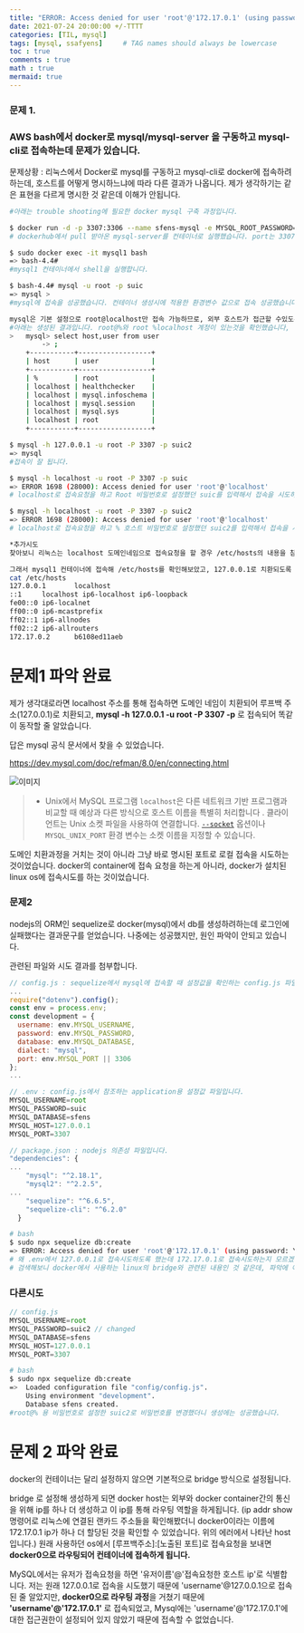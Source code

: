 ```yaml
---
title: "ERROR: Access denied for user 'root'@'172.17.0.1' (using password: YES)"
date: 2021-07-24 20:00:00 +/-TTTT
categories: [TIL, mysql]
tags: [mysql, ssafyens]     # TAG names should always be lowercase
toc : true
comments : true
math : true
mermaid: true
---
```


### 문제 1.

###  AWS bash에서 docker로 mysql/mysql-server 을 구동하고 mysql-cli로 접속하는데 문제가 있습니다.



문제상황 : 리눅스에서 Docker로 mysql를 구동하고 mysql-cli로 docker에 접속하려 하는데, 호스트를 어떻게 명시하느냐에 따라 다른 결과가 나옵니다. 제가 생각하기는 같은 표현을 다르게 명시한 것 같은데 이해가 안됩니다.



```bash
#아래는 trouble shooting에 필요한 docker mysql 구축 과정입니다.

$ docker run -d -p 3307:3306 --name sfens-mysql -e MYSQL_ROOT_PASSWORD=suic -v sfens-mysql:/var/lib/mysql bure5kzam/sfens-mysql
# dockerhub에서 pull 받아온 mysql-server를 컨테이너로 실행했습니다. port는 3307로 expose해주었고, 데몬으로 동작하는 -d옵션을 주었고, 루트권한 비밀번호로 사용되는 환경변수 'MYSQL_ROOT_PASSWORD'를 suic로 설정해주었습니다.

$ sudo docker exec -it mysql1 bash
=> bash-4.4#
#mysql1 컨테이너에서 shell을 실행합니다.

$ bash-4.4# mysql -u root -p suic
=> mysql >
#mysql에 접속을 성공했습니다. 컨테이너 생성시에 적용한 환경변수 값으로 접속 성공했습니다.

mysql은 기본 설정으로 root@localhost만 접속 가능하므로, 외부 호스트가 접근할 수있도록 설정을 해줘야했습니다. 모든 호스트를 의미하는 % 기호를 사용해서 GRANT명령어로 root@%에게 suic2라는 패스워드를 생성해주었습니다.
#아래는 생성된 결과입니다. root@%와 root %localhost 계정이 있는것을 확인했습니다,
>   mysql> select host,user from user
        -> ;
    +-----------+------------------+
    | host      | user             |
    +-----------+------------------+
    | %         | root             |
    | localhost | healthchecker    |
    | localhost | mysql.infoschema |
    | localhost | mysql.session    |
    | localhost | mysql.sys        |
    | localhost | root             |
    +-----------+------------------+

$ mysql -h 127.0.0.1 -u root -P 3307 -p suic2
=> mysql
#접속이 잘 됩니다.

$ mysql -h localhost -u root -P 3307 -p suic
=> ERROR 1698 (28000): Access denied for user 'root'@'localhost'
# localhost로 접속요청을 하고 Root 비밀번호로 설정했던 suic를 입력해서 접속을 시도하면 접속이 되지 않습니다.

$ mysql -h localhost -u root -P 3307 -p suic2
=> ERROR 1698 (28000): Access denied for user 'root'@'localhost'
# localhost로 접속요청을 하고 % 호스트 비밀번호로 설정했던 suic2를 입력해서 접속을 시도해도 접속이 되지 않습니다.


```

```bash
*추가시도
찾아보니 리눅스는 localhost 도메인네임으로 접속요청을 할 경우 /etc/hosts의 내용을 참조해 변환한다는 내용을 발견했습니다. (출처는 남기지 못했습니다 ㅜㅜ) 

그래서 mysql1 컨테이너에 접속해 /etc/hosts를 확인해보았고, 127.0.0.1로 치환되도록 설정되어있는 것을 확인했습니다.
cat /etc/hosts       
127.0.0.1       localhost
::1     localhost ip6-localhost ip6-loopback
fe00::0 ip6-localnet
ff00::0 ip6-mcastprefix
ff02::1 ip6-allnodes
ff02::2 ip6-allrouters
172.17.0.2      b6108ed11aeb
```

# 문제1 파악 완료

제가 생각대로라면 localhost 주소를 통해 접속하면 도메인 네임이 치환되어 루프백 주소(127.0.0.1)로 치환되고, **mysql -h 127.0.0.1 -u root -P 3307 -p** 로 접속되어 똑같이 동작할 줄 알았습니다. 

답은 mysql 공식 문서에서 찾을 수 있었습니다.

https://dev.mysql.com/doc/refman/8.0/en/connecting.html

![이미지](../assets/img/post/2021-07-24-MySQL에러.jpg)

> - Unix에서 MySQL 프로그램 `localhost`은 다른 네트워크 기반 프로그램과 비교할 때 예상과 다른 방식으로 호스트 이름을 특별히 처리합니다 . 클라이언트는 Unix 소켓 파일을 사용하여 연결합니다. [`--socket`](https://dev.mysql.com/doc/refman/8.0/en/connection-options.html#option_general_socket) 옵션이나 `MYSQL_UNIX_PORT` 환경 변수는 소켓 이름을 지정할 수 있습니다.

도메인 치환과정을 거치는 것이 아니라 그냥 바로 명시된 포트로 로컬 접속을 시도하는 것이었습니다. docker의 container에 접속 요청을 하는게 아니라, docker가 설치된 linux os에 접속시도를 하는 것이었습니다.



### 문제2

nodejs의 ORM인 sequelize로 docker(mysql)에서 db를 생성하려하는데 로그인에 실패했다는 결과문구를 얻었습니다. 나중에는 성공했지만, 원인 파악이 안되고 있습니다.

관련된 파일와 시도 결과를 첨부합니다.

```js
// config.js : sequelize에서 mysql에 접속할 때 설정값을 확인하는 config.js 파일입니다.
...
require("dotenv").config();                                                                    
const env = process.env;                                                                         
const development = {                                                                           
  username: env.MYSQL_USERNAME,                                                                 
  password: env.MYSQL_PASSWORD,                                                                 
  database: env.MYSQL_DATABASE,                                                                   host: env.MYSQL_HOST,
  dialect: "mysql",                                                                         
  port: env.MYSQL_PORT || 3306                                                                   
};         
...
```

```js
// .env : config.js에서 참조하는 application용 설정값 파일입니다.
MYSQL_USERNAME=root
MYSQL_PASSWORD=suic
MYSQL_DATABASE=sfens
MYSQL_HOST=127.0.0.1
MYSQL_PORT=3307
```

```js
// package.json : nodejs 의존성 파일입니다.
"dependencies": {
...
    "mysql": "^2.18.1",
    "mysql2": "^2.2.5",
...
    "sequelize": "^6.6.5",
    "sequelize-cli": "^6.2.0"
  }
```

```bash
# bash
$ sudo npx sequelize db:create
=> ERROR: Access denied for user 'root'@'172.17.0.1' (using password: YES)
# 왜 .env에서 127.0.0.1로 접속시도하도록 했는데 172.17.0.1로 접속시도하는지 모르겠습니다.
# 검색해보니 docker에서 사용하는 linux의 bridge와 관련된 내용인 것 같은데, 파악에 어려움을 겪고 있습니다.

```



### 다른시도

```js
// config.js
MYSQL_USERNAME=root
MYSQL_PASSWORD=suic2 // changed
MYSQL_DATABASE=sfens
MYSQL_HOST=127.0.0.1
MYSQL_PORT=3307
```

```bash
# bash
$ sudo npx sequelize db:create
=>  Loaded configuration file "config/config.js".
    Using environment "development".
    Database sfens created.
#root@% 용 비밀번호로 설정한 suic2로 비밀번호를 변경했더니 생성에는 성공했습니다.
```



# 문제 2 파악 완료

docker의 컨테이너는 달리 설정하지 않으면 기본적으로 bridge 방식으로 설정됩니다.

bridge 로 설정해 생성하게 되면 docker host는 외부와 docker container간의 통신을 위해 ip를 하나 더 생성하고 이 ip를 통해 라우팅 역할을 하게됩니다. (ip addr show 명령어로 리눅스에 연결된 랜카드 주소들을 확인해봤더니 docker0이라는 이름에 172.17.0.1 ip가 하나 더 할당된 것을 확인할 수 있었습니다. 위의 에러에서 나타난 host입니다.) 원래 사용하던 os에서 [루프백주소]:[노출된 포트]로 접속요청을 보내면 **docker0으로 라우팅되어 컨테이너에 접속하게 됩니다.** 

 MySQL에서는 유저가 접속요청을 하면 '유저이름'@'접속요청한 호스트 ip'로 식별합니다. 저는 원래 127.0.0.1로 접속을 시도했기 때문에 'username'@127.0.0.1으로 접속된 줄 알았지만, **docker0으로 라우팅 과정**을 거쳤기 때문에  **'username'@'172.17.0.1'** 로 접속되었고, Mysql에는 'username'@'172.17.0.1'에 대한 접근권한이 설정되어 있지 않았기 때문에 접속할 수 없었습니다.